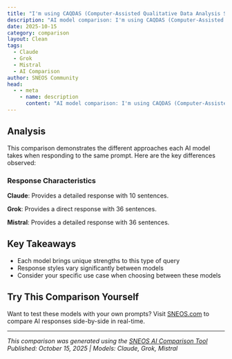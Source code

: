```yaml
---
title: "I'm using CAQDAS (Computer-Assisted Qualitative Data Analysis Software) for the first time. Help me: 1) Understand that software helps manage data not analyze it"
description: "AI model comparison: I'm using CAQDAS (Computer-Assisted Qualitative Data Analysis Software) for the first time. Help me:..."
date: 2025-10-15
category: comparison
layout: Clean
tags:
  - Claude
  - Grok
  - Mistral
  - AI Comparison
author: SNEOS Community
head:
  - - meta
    - name: description
      content: "AI model comparison: I'm using CAQDAS (Computer-Assisted Qualitative Data Analysis Software) for the first time. Help me: 1) Understand that ..."
---
```


<ChatComparison
  title="I'm using CAQDAS (Computer-Assisted Qualitative Data Analysis Software) for the first time. Help me: 1) Understand that software helps manage data not analyze it"
  prompt="I'm using CAQDAS (Computer-Assisted Qualitative Data Analysis Software) for the first time. Help me: 1) Understand that software helps manage data not analyze it"
  :responses='{"Claude": "# CAQDAS: A Data Management Tool, Not an Automatic Analyzer\n\nThis is one of the most important concepts to grasp when starting with CAQDAS! Let me clarify what the software actually does:\n\n## What CAQDAS **DOES** (Management)\n\n- **Organizes** your data in one place (interviews, documents, images, videos)\n- **Stores** your codes, memos, and categories systematically\n- **Retrieves** coded segments quickly\n- **Displays** your data in various ways\n- **Links** related pieces of data together\n- **Counts** frequencies of codes\n- **Exports** your organized work\n\n## What CAQDAS **DOES NOT DO** (Analysis)\n\n- \u274C Decide what\u0027s important in your data\n- \u274C Create codes or themes for you\n- \u274C Interpret meaning\n- \u274C Understand context\n- \u274C Draw conclusions\n- \u274C Generate theory\n- \u274C Make analytical decisions\n\n## The Key Principle\n\n\u003E **YOU are the analyst. The software is your filing cabinet, not your brain.**\n\nThink of it this way:\n- CAQDAS is like a **sophisticated highlighter and filing system**\n- You still need to **read, think, interpret, and make sense** of your data\n- The software **speeds up mechanical tasks** so you can focus on the intellectual work\n\n## Common Misconception\n\n\u0022If I use NVivo/Atlas.ti/MAXQDA, it will analyze my data\u0022 \u2192 **FALSE**\n\nThe quality of your analysis depends entirely on **your analytical skills**, not the software. Bad analysis with CAQDAS is just... organized bad analysis.\n\nDoes this help clarify the role of the software?", "Grok": "### Understanding CAQDAS: Management vs. Analysis\n\nCAQDAS (Computer-Assisted Qualitative Data Analysis Software) tools like NVivo, MAXQDA, ATLAS.ti, or Dedoose are designed to support qualitative researchers in handling large volumes of unstructured data, such as interview transcripts, field notes, images, audio, or social media content. However, a key principle is that **CAQDAS helps manage and organize data, but it does not perform the analysis for you**. Here\u0027s a breakdown to clarify this for your first use:\n\n#### What CAQDAS Manages (The \u0022Helping\u0022 Part)\n- **Data Organization**: It acts like a digital filing cabinet. You can import, store, and search through diverse data types in one place, tagging or coding segments (e.g., highlighting themes in a transcript) for easy retrieval. This saves time compared to manual methods like spreadsheets or paper notes.\n- **Efficiency Tools**: Features include:\n  - **Coding and Retrieval**: Assign labels (codes) to data chunks to group similar ideas, then query them later (e.g., find all mentions of \u0022customer satisfaction\u0022 across 50 interviews).\n  - **Visualization**: Create mind maps, word clouds, or matrices to spot patterns visually without deep stats.\n  - **Collaboration**: Share projects with team members for annotations or merges.\n  - **Search and Linking**: Memo-writing, annotations, and hyperlinks between data points to build connections.\n\nThese functions reduce administrative burden, allowing you to focus on interpretation. For example, in NVivo, you might code 100 pages of text in hours instead of days, but the software won\u0027t decide what those codes mean.\n\n#### Why It Doesn\u0027t Analyze (The \u0022Not Analyzing\u0022 Part)\n- **Analysis is Human-Driven**: True analysis in qualitative research involves subjective interpretation, context, and theoretical framing\u2014things AI or software can\u0027t fully replicate. CAQDAS won\u0027t generate insights like \u0022This theme indicates power dynamics\u0022 or suggest causal links; that\u0027s your job as the researcher. Over-reliance can lead to \u0022software-driven\u0022 analysis, where you chase quantifiable patterns instead of nuanced understanding.\n- **Evidence from Experts**: As noted in resources like the CAQDAS Networking Project (University of Surrey), software \u0022facilitates\u0022 but doesn\u0027t \u0022automate\u0022 analysis. It structures data but doesn\u0027t interpret cultural nuances, ethical implications, or emergent themes. A 2019 study in *Qualitative Research* emphasized that CAQDAS users must avoid treating it as a \u0022black box\u0022 for results, as this risks losing the iterative, reflective essence of qualitative work.\n- **Limitations**: It can\u0027t handle ambiguity well (e.g., sarcasm in text) without your input, and outputs like frequency counts are descriptive, not explanatory.\n\n#### Tips for First-Time Use\n- Start small: Import one dataset and practice basic coding to see the management benefits without overwhelming yourself.\n- Learn iteratively: Most software has tutorials (e.g., NVivo\u0027s free trials). Focus on how it streamlines your workflow, not on expecting automated answers.\n- Balance with Manual Methods: Use CAQDAS alongside pen-and-paper brainstorming to ensure analysis stays thoughtful.\n\nIf you specify your software (e.g., NVivo) or data type, I can provide more tailored steps. This distinction ensures your research remains rigorous and original!", "Mistral": "Certainly! Understanding the distinction between managing data and analyzing it is crucial when using CAQDAS (Computer-Assisted Qualitative Data Analysis Software). Here\u2019s a breakdown to help you grasp this concept:\n\n### 1. Data Management\n**Data management** involves organizing, storing, and retrieving your qualitative data efficiently. CAQDAS tools are designed to help you handle large volumes of data, which can include text documents, audio files, video files, images, and more. Key aspects of data management include:\n\n- **Organization**: Structuring your data in a way that makes it easy to navigate and access. This could involve creating folders, tagging data, and using metadata.\n- **Storage**: Ensuring that your data is stored securely and can be easily backed up.\n- **Retrieval**: Being able to quickly find and retrieve specific pieces of data when needed.\n- **Annotation**: Adding notes, comments, or tags to your data to provide context or highlight important points.\n\n### 2. Data Analysis\n**Data analysis** involves interpreting and making sense of your data to draw conclusions, identify patterns, and develop theories. While CAQDAS tools can assist with certain aspects of analysis, the actual interpretation and sense-making are primarily done by the researcher. Key aspects of data analysis include:\n\n- **Coding**: Assigning labels or codes to segments of data to categorize and organize them.\n- **Thematic Analysis**: Identifying, analyzing, and reporting patterns (themes) within data.\n- **Content Analysis**: Systematically coding and categorizing qualitative data to identify patterns, themes, or biases.\n- **Grounded Theory**: Developing theories grounded in the data itself, often through iterative coding and memoing.\n\n### How CAQDAS Helps with Data Management\n- **Efficient Organization**: CAQDAS tools allow you to create hierarchical structures, folders, and subfolders to organize your data.\n- **Search and Retrieval**: Advanced search functions enable you to quickly locate specific pieces of data based on keywords, codes, or other criteria.\n- **Annotation and Memoing**: You can add notes and memos to your data, which helps in keeping track of your thoughts and insights.\n- **Data Integration**: Many CAQDAS tools support the integration of different types of data (text, audio, video), making it easier to manage diverse datasets.\n\n### How CAQDAS Assists with Data Analysis\n- **Coding Tools**: CAQDAS provides tools for coding data, which helps in categorizing and organizing your data for analysis.\n- **Visualization**: Tools like mind maps, concept maps, and network diagrams can help visualize relationships and patterns in your data.\n- **Querying**: Advanced querying tools allow you to ask complex questions of your data, helping you to identify patterns and themes.\n- **Reporting**: CAQDAS tools often include reporting features that help you present your findings in a structured and coherent manner.\n\n### Key Takeaway\nWhile CAQDAS tools are powerful for managing and organizing your qualitative data, the actual analysis\u2014the interpretation and sense-making\u2014is still largely a human task. The software provides tools to facilitate this process, but it does not replace the researcher\u0027s role in making meaningful interpretations and drawing conclusions from the data.\n\n### Tips for Getting Started\n1. **Familiarize Yourself with the Software**: Spend some time exploring the features and functionalities of the CAQDAS tool you are using.\n2. **Plan Your Project**: Think about how you will organize your data and what kind of analysis you plan to conduct.\n3. **Start Small**: Begin with a small subset of your data to get comfortable with the coding and annotation processes.\n4. **Seek Support**: Many CAQDAS tools offer tutorials, user guides, and community forums where you can seek help and advice.\n\nBy understanding the role of CAQDAS in both managing and assisting with the analysis of your data, you\u0027ll be better equipped to leverage these tools effectively in your research."}' published-date="{DateTime.UtcNow:HH:mm}"
/>

## Analysis

This comparison demonstrates the different approaches each AI model takes when responding to the same prompt. Here are the key differences observed:

### Response Characteristics

**Claude**: Provides a detailed response with 10 sentences. 

**Grok**: Provides a direct response with 36 sentences. 

**Mistral**: Provides a detailed response with 36 sentences. 

## Key Takeaways

- Each model brings unique strengths to this type of query
- Response styles vary significantly between models
- Consider your specific use case when choosing between these models

## Try This Comparison Yourself

Want to test these models with your own prompts? Visit [SNEOS.com](https://sneos.com) to compare AI responses side-by-side in real-time.

---

*This comparison was generated using the [SNEOS AI Comparison Tool](https://sneos.com)*
*Published: October 15, 2025 | Models: Claude, Grok, Mistral*
